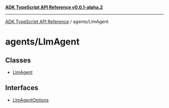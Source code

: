 [**ADK TypeScript API Reference v0.0.1-alpha.2**](../../README.md)

***

[ADK TypeScript API Reference](../../modules.md) / agents/LlmAgent

# agents/LlmAgent

## Classes

- [LlmAgent](classes/LlmAgent.md)

## Interfaces

- [LlmAgentOptions](interfaces/LlmAgentOptions.md)
